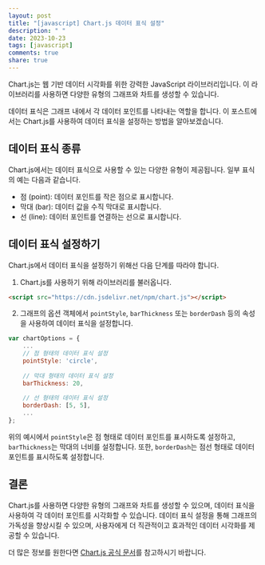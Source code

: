 ```yaml
---
layout: post
title: "[javascript] Chart.js 데이터 표식 설정"
description: " "
date: 2023-10-23
tags: [javascript]
comments: true
share: true
---
```


Chart.js는 웹 기반 데이터 시각화를 위한 강력한 JavaScript 라이브러리입니다. 이 라이브러리를 사용하면 다양한 유형의 그래프와 차트를 생성할 수 있습니다.

데이터 표식은 그래프 내에서 각 데이터 포인트를 나타내는 역할을 합니다. 이 포스트에서는 Chart.js를 사용하여 데이터 표식을 설정하는 방법을 알아보겠습니다.

## 데이터 표식 종류

Chart.js에서는 데이터 표식으로 사용할 수 있는 다양한 유형이 제공됩니다. 일부 표식의 예는 다음과 같습니다.

- 점 (point): 데이터 포인트를 작은 점으로 표시합니다.
- 막대 (bar): 데이터 값을 수직 막대로 표시합니다.
- 선 (line): 데이터 포인트를 연결하는 선으로 표시합니다.

## 데이터 표식 설정하기

Chart.js에서 데이터 표식을 설정하기 위해선 다음 단계를 따라야 합니다.

1. Chart.js를 사용하기 위해 라이브러리를 불러옵니다.

```html
<script src="https://cdn.jsdelivr.net/npm/chart.js"></script>
```

2. 그래프의 옵션 객체에서 `pointStyle`, `barThickness` 또는 `borderDash` 등의 속성을 사용하여 데이터 표식을 설정합니다.

```javascript
var chartOptions = {
    ...
    // 점 형태의 데이터 표식 설정
    pointStyle: 'circle',
    
    // 막대 형태의 데이터 표식 설정
    barThickness: 20,
    
    // 선 형태의 데이터 표식 설정
    borderDash: [5, 5],
    ...
};
```

위의 예시에서 `pointStyle`은 점 형태로 데이터 포인트를 표시하도록 설정하고, `barThickness`는 막대의 너비를 설정합니다. 또한, `borderDash`는 점선 형태로 데이터 포인트를 표시하도록 설정합니다.

## 결론

Chart.js를 사용하면 다양한 유형의 그래프와 차트를 생성할 수 있으며, 데이터 표식을 사용하여 각 데이터 포인트를 시각화할 수 있습니다. 데이터 표식 설정을 통해 그래프의 가독성을 향상시킬 수 있으며, 사용자에게 더 직관적이고 효과적인 데이터 시각화를 제공할 수 있습니다.

더 많은 정보를 원한다면 [Chart.js 공식 문서](https://www.chartjs.org/docs/latest/)를 참고하시기 바랍니다.